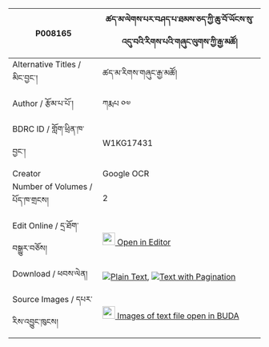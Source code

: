 |P008165|ཚད་མ་ལེགས་པར་བཤད་པ་ཐམས་ཅད་ཀྱི་ཆུ་བོ་ཡོངས་སུ་འདུ་བའི་རིགས་པའི་གཞུང་ལུགས་ཀྱི་རྒྱ་མཚོ། 
| --- | --- 
|Alternative Titles  /  མིང་བྱང་།  |ཚད་མ་རིགས་གཞུང་རྒྱ་མཚོ།
|Author  /  རྩོམ་པ་པོ་།  | ཀརྨཔ ༠༧
|BDRC ID  /  གློག་ཕྲིན་ཁ་བྱང་། | W1KG17431
|Creator | Google OCR
|Number of Volumes  /  པོད་ཁ་གྲངས། | 2
|Edit Online  /  དྲ་ཐོག་བསྒྱུར་བཅོས། | [<img width="25" src="https://img.icons8.com/color/25/000000/edit-property.png"> Open in Editor](http://editor.openpecha.org/P008165)
|Download  /  ཕབས་ལེན། | [![](https://img.icons8.com/color/20/000000/txt.png)Plain Text](https://github.com/Openpecha/P008165/releases/download/v271/tsema_rik_shyung_gyatso_plain_P008165.zip), [![](https://img.icons8.com/color/20/000000/txt.png)Text with Pagination](https://github.com/Openpecha/P008165/releases/download/v271/tsema_rik_shyung_gyatso_pages_P008165.zip)
|Source Images  /  དཔར་རིས་འབྱུང་ཁུངས། | [<img width="25" src="https://library.bdrc.io/icons/BUDA-small.svg"> Images of text file open in BUDA](https://library.bdrc.io/show/bdr:W1KG17431)